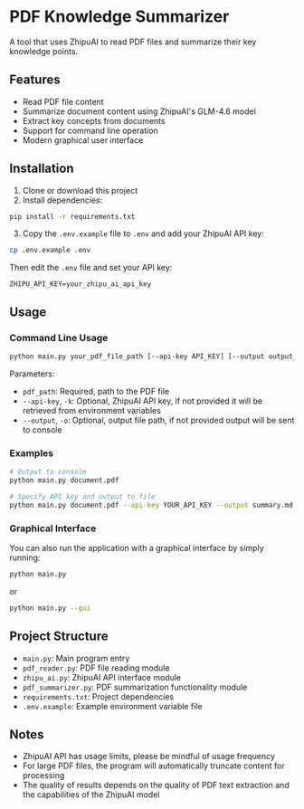 # PDF Knowledge Summarizer

A tool that uses ZhipuAI to read PDF files and summarize their key knowledge points.

## Features

- Read PDF file content
- Summarize document content using ZhipuAI's GLM-4.6 model
- Extract key concepts from documents
- Support for command line operation
- Modern graphical user interface

## Installation

1. Clone or download this project
2. Install dependencies:

```bash
pip install -r requirements.txt
```

3. Copy the `.env.example` file to `.env` and add your ZhipuAI API key:

```bash
cp .env.example .env
```

Then edit the `.env` file and set your API key:

```
ZHIPU_API_KEY=your_zhipu_ai_api_key
```

## Usage

### Command Line Usage

```bash
python main.py your_pdf_file_path [--api-key API_KEY] [--output output_file_path]
```

Parameters:
- `pdf_path`: Required, path to the PDF file
- `--api-key`, `-k`: Optional, ZhipuAI API key, if not provided it will be retrieved from environment variables
- `--output`, `-o`: Optional, output file path, if not provided output will be sent to console

### Examples

```bash
# Output to console
python main.py document.pdf

# Specify API key and output to file
python main.py document.pdf --api-key YOUR_API_KEY --output summary.md
```

### Graphical Interface

You can also run the application with a graphical interface by simply running:

```bash
python main.py
```

or

```bash
python main.py --gui
```

## Project Structure

- `main.py`: Main program entry
- `pdf_reader.py`: PDF file reading module
- `zhipu_ai.py`: ZhipuAI API interface module
- `pdf_summarizer.py`: PDF summarization functionality module
- `requirements.txt`: Project dependencies
- `.env.example`: Example environment variable file

## Notes

- ZhipuAI API has usage limits, please be mindful of usage frequency
- For large PDF files, the program will automatically truncate content for processing
- The quality of results depends on the quality of PDF text extraction and the capabilities of the ZhipuAI model